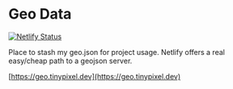 # Geo Data

[![Netlify Status](https://api.netlify.com/api/v1/badges/395eed9c-a1ca-46ed-9fad-5330f4bdbd4e/deploy-status)](https://app.netlify.com/sites/heuristic-yalow-ef367f/deploys)

Place to stash my geo.json for project usage. Netlify offers a real easy/cheap path to a geojson server.

[https://geo.tinypixel.dev](https://geo.tinypixel.dev)
